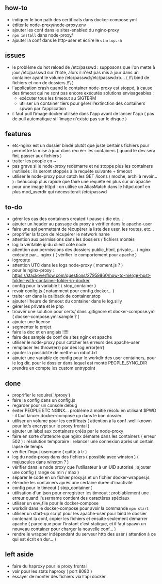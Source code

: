 ## how-to

 - indiquer le bon path des certificats dans docker-compose.yml
 - éditer le node-proxy/node-proxy.env
 - ajouter les conf dans le sites-enabled du nginx-proxy
 - `npm install` dans node-proxy/
 - ajouter la conf dans le http-user et écrire le `startup.sh`


## issues

 - le problème du hot reload de /etc/passwd : supposons que l'on mette à jour /etc/passwd sur l'hôte,
   alors il n'est pas mis à jour dans un container ayant le volume /etc/passwd:/etc/passwd:ro...
   ( /!\ bind de fichiers et non de dossiers /!\ )
 - l'application crash quand le container node-proxy est stoppé, à cause des timeout qui ne sont pas encore exécutés
   solutions envisageables : 
   * exécuter tous les timeout au SIGTERM
   * utiliser un container tiers pour gérer l'extinction des containers spwan par l'application 
 - il faut pull l'image docker utilisée dans l'app avant de lancer l'app ( pas de pull automatique si l'image n'existe pas sur le disque )


## features

 - etc-nginx est un dossier bindé plutôt que juste certains fichiers pour permettre la mise à jour dans recréer les containers 
   ( quand le dev sera fini, passer aux fichiers )
 - traiter les people en ~
 - pas grave si le node-proxy redémarre et ne stoppe plus les containers inutilisés : ils seront stoppés à la requête suivante + timeout
 - utiliser le node-proxy pour catch les GET /icons ( moche, archi à revoir... ) : beaucoup plus rapide que faire une requête en plus sur un apache
 - pour une image httpd : on utilise un AliasMatch dans le httpd.conf en plus mod_userdir qui nécessiterait /etc/passwd


## to-do

 - gérer les cas des containers created / pause / die etc...
 - ajouter un header au passage du proxy à vérifier dans le apache-user
 - faire une api permettant de récupérer la liste des user, les routes, etc...
 - proprifier la façon de récupérer le network name
 - attention aux permissions dans les dossiers / fichiers montés
 - log la véritable ip du client côté node
 - attention aux permissions des dossiers public_html, private,... ( nginx exécuté par... nginx ) ( vérifier le comportement pour apache )
 - logrotate
 - attention UTC dans les logs node-proxy ( moment.js ? )
 - pour le nginx-proxy : https://stackoverflow.com/questions/27959860/how-to-merge-host-folder-with-container-folder-in-docker
 - config pour la variable t ( stop_container )
 - revoir config.js ( notamment pour config.docker... )
 - traiter err dans la callback de container.stop
 - ajouter l'heure de timeout du container dans le log.silly
 - gérer les private et le php
 - trouver une solution pour certs/ dans .gitignore et docker-compose.yml ( docker-compose.yml.sample ? )
 - ajouter une license
 - segmenter le projet
 - faire la doc et en anglais !!!!!
 - faire des sample de conf de sites nginx et apache
 - utiliser le node-proxy pour catcher les erreurs des apache-user
 - remplacer les throw(err) par des log.error(err)
 - ajouter la possibilité de mettre un robot.txt
 - ajouter une variable de config pour le workdir des user containers, pour le log dir, pour le dossier dans lequel est monté PEOPLE_SYNC_DIR
 - prendre en compte les custom entrypoint


## done

 - proprifier le require('./proxy')
 - faire la config dans un config.js
 - regarder pour un console debug
 - éviter PEOPLE ETC NGINX... problème à moitié résolu en utilisant $PWD : il faut lancer docker-compose up dans le bon dossier
 - utiliser un volume pour les certificats ( attention à la conf .well-known pour let's encrypt sur le proxy frontal )
 - ajouter un label aux containers créés par le node-proxy
 - faire en sorte d'attendre que nginx démarre dans les containers ( erreur 502 ) : résolution temporaire : relancer une connexion après un certain lapse de temps
 - vérifier l'input username ( quitte à tr )
 - log du node-proxy dans des fichiers ( possible avec winston ) ( majuscules dans winston ? )
 - vérifier dans le node proxy que l'utilisateur à un UID autorisé ; ajouter une config ( range ou min / max )
 - séparer le code en un fichier proxy.js et un fichier docker-wrapper.js
 - éteindre les containers après une certaine durée d'inactivité
 - config pour le timeout ( stop_container )
 - utilisation d'un json pour enregistrer les timeout : problablement une erreur quand l'username contient des caractères spéciaux 
 - utiliser un env_file pour le docker-compose
 - workdir dans le docker-compose pour avoir la commande `npm start`
 - utiliser un start-up script pour les apache-user pour bind le dossier contenant la conf, copier les fichiers et ensuite seulement démarrer apache
   ( parce que pour l'instant c'est statique, et il faut spawn un nouveau container pour charger la nouvelle conf... )
 - rendre le wrapper indépendant du serveur http des user ( attention à ce qui est écrit en dur... )
 

## left aside

 - faire du haproxy pour le proxy frontal
 - voir pour les stats haproxy ( port 8080 )
 - essayer de monter des fichiers via l'api docker
